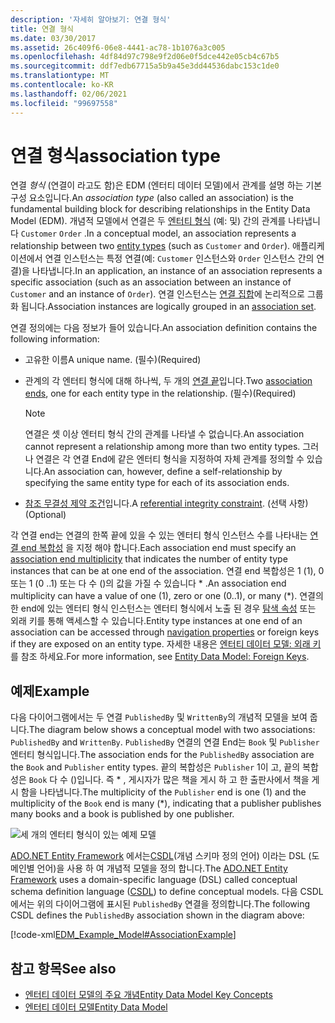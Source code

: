 ```yaml
---
description: '자세히 알아보기: 연결 형식'
title: 연결 형식
ms.date: 03/30/2017
ms.assetid: 26c409f6-06e8-4441-ac78-1b1076a3c005
ms.openlocfilehash: 4df84d97c798e9f2d06e0f5dce442e05cb4c67b5
ms.sourcegitcommit: ddf7edb67715a5b9a45e3dd44536dabc153c1de0
ms.translationtype: MT
ms.contentlocale: ko-KR
ms.lasthandoff: 02/06/2021
ms.locfileid: "99697558"
---
```

# <a name="association-type"></a><span data-ttu-id="dc4e9-103">연결 형식</span><span class="sxs-lookup"><span data-stu-id="dc4e9-103">association type</span></span>

<span data-ttu-id="dc4e9-104">연결 *형식* (연결이 라고도 함)은 EDM (엔터티 데이터 모델)에서 관계를 설명 하는 기본 구성 요소입니다.</span><span class="sxs-lookup"><span data-stu-id="dc4e9-104">An *association type* (also called an association) is the fundamental building block for describing relationships in the Entity Data Model (EDM).</span></span> <span data-ttu-id="dc4e9-105">개념적 모델에서 연결은 두 [엔터티 형식](entity-type.md) (예: 및) 간의 관계를 나타냅니다 `Customer` `Order` .</span><span class="sxs-lookup"><span data-stu-id="dc4e9-105">In a conceptual model, an association represents a relationship between two [entity types](entity-type.md) (such as `Customer` and `Order`).</span></span> <span data-ttu-id="dc4e9-106">애플리케이션에서 연결 인스턴스는 특정 연결(예: `Customer` 인스턴스와 `Order` 인스턴스 간의 연결)을 나타냅니다.</span><span class="sxs-lookup"><span data-stu-id="dc4e9-106">In an application, an instance of an association represents a specific association (such as an association between an instance of `Customer` and an instance of `Order`).</span></span> <span data-ttu-id="dc4e9-107">연결 인스턴스는 [연결 집합](association-set.md)에 논리적으로 그룹화 됩니다.</span><span class="sxs-lookup"><span data-stu-id="dc4e9-107">Association instances are logically grouped in an [association set](association-set.md).</span></span>  
  
 <span data-ttu-id="dc4e9-108">연결 정의에는 다음 정보가 들어 있습니다.</span><span class="sxs-lookup"><span data-stu-id="dc4e9-108">An association definition contains the following information:</span></span>  
  
- <span data-ttu-id="dc4e9-109">고유한 이름</span><span class="sxs-lookup"><span data-stu-id="dc4e9-109">A unique name.</span></span> <span data-ttu-id="dc4e9-110">(필수)</span><span class="sxs-lookup"><span data-stu-id="dc4e9-110">(Required)</span></span>  
  
- <span data-ttu-id="dc4e9-111">관계의 각 엔터티 형식에 대해 하나씩, 두 개의 [연결 끝](association-end.md)입니다.</span><span class="sxs-lookup"><span data-stu-id="dc4e9-111">Two [association ends](association-end.md), one for each entity type in the relationship.</span></span> <span data-ttu-id="dc4e9-112">(필수)</span><span class="sxs-lookup"><span data-stu-id="dc4e9-112">(Required)</span></span>  
  
    > [!NOTE]
    > <span data-ttu-id="dc4e9-113">연결은 셋 이상 엔터티 형식 간의 관계를 나타낼 수 없습니다.</span><span class="sxs-lookup"><span data-stu-id="dc4e9-113">An association cannot represent a relationship among more than two entity types.</span></span> <span data-ttu-id="dc4e9-114">그러나 연결은 각 연결 End에 같은 엔터티 형식을 지정하여 자체 관계를 정의할 수 있습니다.</span><span class="sxs-lookup"><span data-stu-id="dc4e9-114">An association can, however, define a self-relationship by specifying the same entity type for each of its association ends.</span></span>  
  
- <span data-ttu-id="dc4e9-115">[참조 무결성 제약 조건](referential-integrity-constraint.md)입니다.</span><span class="sxs-lookup"><span data-stu-id="dc4e9-115">A [referential integrity constraint](referential-integrity-constraint.md).</span></span> <span data-ttu-id="dc4e9-116">(선택 사항)</span><span class="sxs-lookup"><span data-stu-id="dc4e9-116">(Optional)</span></span>  
  
 <span data-ttu-id="dc4e9-117">각 연결 end는 연결의 한쪽 끝에 있을 수 있는 엔터티 형식 인스턴스 수를 나타내는 [연결 end 복합성](association-end-multiplicity.md) 을 지정 해야 합니다.</span><span class="sxs-lookup"><span data-stu-id="dc4e9-117">Each association end must specify an [association end multiplicity](association-end-multiplicity.md) that indicates the number of entity type instances that can be at one end of the association.</span></span> <span data-ttu-id="dc4e9-118">연결 end 복합성은 1 (1), 0 또는 1 (0 ..1) 또는 다 수 ()의 값을 가질 수 있습니다 \* .</span><span class="sxs-lookup"><span data-stu-id="dc4e9-118">An association end multiplicity can have a value of one (1), zero or one (0..1), or many (\*).</span></span> <span data-ttu-id="dc4e9-119">연결의 한 end에 있는 엔터티 형식 인스턴스는 엔터티 형식에서 노출 된 경우 [탐색 속성](navigation-property.md) 또는 외래 키를 통해 액세스할 수 있습니다.</span><span class="sxs-lookup"><span data-stu-id="dc4e9-119">Entity type instances at one end of an association can be accessed through [navigation properties](navigation-property.md) or foreign keys if they are exposed on an entity type.</span></span> <span data-ttu-id="dc4e9-120">자세한 내용은 [엔터티 데이터 모델: 외래 키](foreign-key-property.md)를 참조 하세요.</span><span class="sxs-lookup"><span data-stu-id="dc4e9-120">For more information, see [Entity Data Model: Foreign Keys](foreign-key-property.md).</span></span>  
  
## <a name="example"></a><span data-ttu-id="dc4e9-121">예제</span><span class="sxs-lookup"><span data-stu-id="dc4e9-121">Example</span></span>  

 <span data-ttu-id="dc4e9-122">다음 다이어그램에서는 두 연결 `PublishedBy` 및 `WrittenBy`의 개념적 모델을 보여 줍니다.</span><span class="sxs-lookup"><span data-stu-id="dc4e9-122">The diagram below shows a conceptual model with two associations: `PublishedBy` and `WrittenBy`.</span></span> <span data-ttu-id="dc4e9-123">`PublishedBy` 연결의 연결 End는 `Book` 및 `Publisher` 엔터티 형식입니다.</span><span class="sxs-lookup"><span data-stu-id="dc4e9-123">The association ends for the `PublishedBy` association are the `Book` and `Publisher` entity types.</span></span> <span data-ttu-id="dc4e9-124">끝의 복합성은 `Publisher` 1이 고, 끝의 복합성은 `Book` 다 수 ()입니다. 즉 \* , 게시자가 많은 책을 게시 하 고 한 출판사에서 책을 게시 함을 나타냅니다.</span><span class="sxs-lookup"><span data-stu-id="dc4e9-124">The multiplicity of the `Publisher` end is one (1) and the multiplicity of the `Book` end is many (\*), indicating that a publisher publishes many books and a book is published by one publisher.</span></span>  
  
 ![세 개의 엔터티 형식이 있는 예제 모델](./media/association-type/example-model-three-entity-types.gif)  
  
 <span data-ttu-id="dc4e9-126">[ADO.NET Entity Framework](./ef/index.md) 에서는[CSDL](/ef/ef6/modeling/designer/advanced/edmx/csdl-spec)(개념 스키마 정의 언어) 이라는 DSL (도메인별 언어)을 사용 하 여 개념적 모델을 정의 합니다.</span><span class="sxs-lookup"><span data-stu-id="dc4e9-126">The [ADO.NET Entity Framework](./ef/index.md) uses a domain-specific language (DSL) called conceptual schema definition language ([CSDL](/ef/ef6/modeling/designer/advanced/edmx/csdl-spec)) to define conceptual models.</span></span> <span data-ttu-id="dc4e9-127">다음 CSDL에서는 위의 다이어그램에 표시된 `PublishedBy` 연결을 정의합니다.</span><span class="sxs-lookup"><span data-stu-id="dc4e9-127">The following CSDL defines the `PublishedBy` association shown in the diagram above:</span></span>  
  
 [!code-xml[EDM_Example_Model#AssociationExample](../../../../samples/snippets/xml/VS_Snippets_Data/edm_example_model/xml/books.edmx#associationexample)]  
  
## <a name="see-also"></a><span data-ttu-id="dc4e9-128">참고 항목</span><span class="sxs-lookup"><span data-stu-id="dc4e9-128">See also</span></span>

- [<span data-ttu-id="dc4e9-129">엔터티 데이터 모델의 주요 개념</span><span class="sxs-lookup"><span data-stu-id="dc4e9-129">Entity Data Model Key Concepts</span></span>](entity-data-model-key-concepts.md)
- [<span data-ttu-id="dc4e9-130">엔터티 데이터 모델</span><span class="sxs-lookup"><span data-stu-id="dc4e9-130">Entity Data Model</span></span>](entity-data-model.md)
